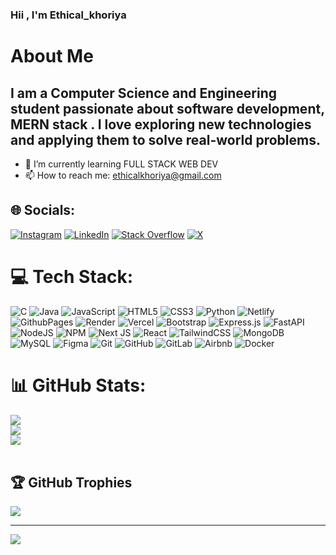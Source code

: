 
 ### Hii , I'm Ethical_khoriya

 # About Me
I am a Computer Science and Engineering student passionate about software development, MERN stack . I love exploring new technologies and applying them to solve real-world problems.
-----------------------------------------
- 🌱 I’m currently learning FULL STACK WEB DEV
- 📫 How to reach me: ethicalkhoriya@gmail.com
  
## 🌐 Socials:
[![Instagram](https://img.shields.io/badge/Instagram-%23E4405F.svg?logo=Instagram&logoColor=white)](https://instagram.com/ethical_khoriya) [![LinkedIn](https://img.shields.io/badge/LinkedIn-%230077B5.svg?logo=linkedin&logoColor=white)](https://www.linkedin.com/in/naitik-khoriya-4962a9229/) [![Stack Overflow](https://img.shields.io/badge/-Stackoverflow-FE7A16?logo=stack-overflow&logoColor=white)](https://stackoverflow.com/users/25448403) [![X](https://img.shields.io/badge/X-black.svg?logo=X&logoColor=white)](https://x.com/ethical_khoriya) 

# 💻 Tech Stack:
![C](https://img.shields.io/badge/c-%2300599C.svg?style=for-the-badge&logo=c&logoColor=white) ![Java](https://img.shields.io/badge/java-%23ED8B00.svg?style=for-the-badge&logo=openjdk&logoColor=white) ![JavaScript](https://img.shields.io/badge/javascript-%23323330.svg?style=for-the-badge&logo=javascript&logoColor=%23F7DF1E) ![HTML5](https://img.shields.io/badge/html5-%23E34F26.svg?style=for-the-badge&logo=html5&logoColor=white) ![CSS3](https://img.shields.io/badge/css3-%231572B6.svg?style=for-the-badge&logo=css3&logoColor=white) ![Python](https://img.shields.io/badge/python-3670A0?style=for-the-badge&logo=python&logoColor=ffdd54) ![Netlify](https://img.shields.io/badge/netlify-%23000000.svg?style=for-the-badge&logo=netlify&logoColor=#00C7B7) ![GithubPages](https://img.shields.io/badge/github%20pages-121013?style=for-the-badge&logo=github&logoColor=white) ![Render](https://img.shields.io/badge/Render-%46E3B7.svg?style=for-the-badge&logo=render&logoColor=white) ![Vercel](https://img.shields.io/badge/vercel-%23000000.svg?style=for-the-badge&logo=vercel&logoColor=white) ![Bootstrap](https://img.shields.io/badge/bootstrap-%238511FA.svg?style=for-the-badge&logo=bootstrap&logoColor=white) ![Express.js](https://img.shields.io/badge/express.js-%23404d59.svg?style=for-the-badge&logo=express&logoColor=%2361DAFB) ![FastAPI](https://img.shields.io/badge/FastAPI-005571?style=for-the-badge&logo=fastapi) ![NodeJS](https://img.shields.io/badge/node.js-6DA55F?style=for-the-badge&logo=node.js&logoColor=white) ![NPM](https://img.shields.io/badge/NPM-%23CB3837.svg?style=for-the-badge&logo=npm&logoColor=white) ![Next JS](https://img.shields.io/badge/Next-black?style=for-the-badge&logo=next.js&logoColor=white) ![React](https://img.shields.io/badge/react-%2320232a.svg?style=for-the-badge&logo=react&logoColor=%2361DAFB) ![TailwindCSS](https://img.shields.io/badge/tailwindcss-%2338B2AC.svg?style=for-the-badge&logo=tailwind-css&logoColor=white) ![MongoDB](https://img.shields.io/badge/MongoDB-%234ea94b.svg?style=for-the-badge&logo=mongodb&logoColor=white) ![MySQL](https://img.shields.io/badge/mysql-4479A1.svg?style=for-the-badge&logo=mysql&logoColor=white) ![Figma](https://img.shields.io/badge/figma-%23F24E1E.svg?style=for-the-badge&logo=figma&logoColor=white) ![Git](https://img.shields.io/badge/git-%23F05033.svg?style=for-the-badge&logo=git&logoColor=white) ![GitHub](https://img.shields.io/badge/github-%23121011.svg?style=for-the-badge&logo=github&logoColor=white) ![GitLab](https://img.shields.io/badge/gitlab-%23181717.svg?style=for-the-badge&logo=gitlab&logoColor=white) ![Airbnb](https://img.shields.io/badge/Airbnb-%23ff5a5f.svg?style=for-the-badge&logo=Airbnb&logoColor=white) ![Docker](https://img.shields.io/badge/docker-%230db7ed.svg?style=for-the-badge&logo=docker&logoColor=white)

# 📊 GitHub Stats:
![](https://github-readme-stats.vercel.app/api?username=naitikhoriya1&theme=monokai&hide_border=false&include_all_commits=false&count_private=false)<br/>
![](https://github-readme-streak-stats.herokuapp.com/?user=naitikhoriya1&theme=monokai&hide_border=false)<br/>
![](https://github-readme-stats.vercel.app/api/top-langs/?username=naitikhoriya1&theme=monokai&hide_border=false&include_all_commits=false&count_private=false&layout=compact)
<br/>
<br/>
## 🏆 GitHub Trophies
![](https://github-profile-trophy.vercel.app/?username=naitikhoriya1&theme=monokai&no-frame=false&no-bg=true&margin-w=4)

---
[![](https://visitcount.itsvg.in/api?id=naitikhoriya1&icon=0&color=0)](https://visitcount.itsvg.in)

<!-- Proudly created with GPRM ( https://gprm.itsvg.in ) -->
